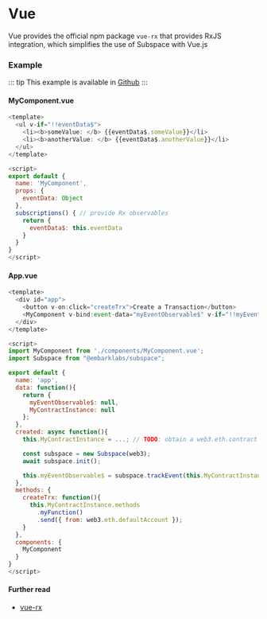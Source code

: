 # Vue
Vue provides the official npm package `vue-rx` that provides RxJS integration, which simplifies the use of Subspace with Vue.js

### Example

::: tip 
This example is available in [Github](https://github.com/embark-framework/subspace/tree/master/examples/vue)
:::


#### MyComponent.vue
```js
<template>
  <ul v-if="!!eventData$">
    <li><b>someValue: </b> {{eventData$.someValue}}</li>
    <li><b>anotherValue: </b> {{eventData$.anotherValue}}</li>
  </ul>
</template>

<script>
export default {
  name: 'MyComponent',
  props: {
    eventData: Object
  },
  subscriptions() { // provide Rx observables
    return {
      eventData$: this.eventData
    }
  }
}
</script>
```

#### App.vue
```js
<template>
  <div id="app">
    <button v-on:click="createTrx">Create a Transaction</button>
    <MyComponent v-bind:event-data="myEventObservable$" v-if="!!myEventObservable$" />
  </div>
</template>

<script>
import MyComponent from './components/MyComponent.vue';
import Subspace from "@embarklabs/subspace";

export default {
  name: 'app',
  data: function(){
    return {
      myEventObservable$: null,
      MyContractInstance: null
    };
  },
  created: async function(){
    this.MyContractInstance = ...; // TODO: obtain a web3.eth.contract instance

    const subspace = new Subspace(web3);
    await subspace.init();

    this.myEventObservable$ = subspace.trackEvent(this.MyContractInstance, "MyEvent", {filter: {}, fromBlock: 1 });
  }, 
  methods: {
    createTrx: function(){
      this.MyContractInstance.methods
        .myFunction()
        .send({ from: web3.eth.defaultAccount });
    }
  },
  components: {
    MyComponent
  }
}
</script>
```



#### Further read
- [vue-rx](https://www.npmjs.com/package/vue-rx)
